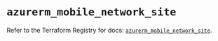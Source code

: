 # `azurerm_mobile_network_site`

Refer to the Terraform Registry for docs: [`azurerm_mobile_network_site`](https://registry.terraform.io/providers/hashicorp/azurerm/4.36.0/docs/resources/mobile_network_site).
